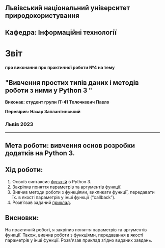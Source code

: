 ## Львівський національний університет природокористування

## Кафедра: Інформаційні технології


# Звіт
#### про виконання про практичної роботи №4 на тему 

## "Вивчення простих типів даних і методів роботи з ними у Python 3 "

**Виконав: студент групи ІТ-41 Толочкевич Павло**

**Перевірив: Назар Заплантинський**

### Львів 2023
-------------------------------------------------------------
## Мета роботи: вивчення основ розробки додатків на Python 3.
## Хід роботи:
1. Освоїв синтаксис [функцій](/pr4/script1.py) в Python 3.
2. Закріпив поняття параметрів та аргументів функції.
3. Вивчив методи роботи з функціями, викликати функції, передавати їх.
в якості параметрів у інші функції (“callback”).
4. Розв’язав заданий [приклад](/pr4/script2.py).

## Висновки:
 На практичній роботі, я закріпив поняття параметрів та аргументів функції. Також, вивчив роботи з функціями, передавання в якості параметрів у інші функції. Розв'язав приклад згідно виданих завдань.